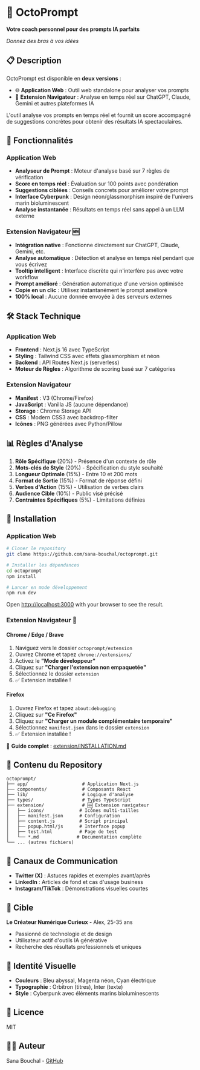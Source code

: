 # 🐙 OctoPrompt

**Votre coach personnel pour des prompts IA parfaits**

*Donnez des bras à vos idées*

## 📋 Description

OctoPrompt est disponible en **deux versions** :
- 🌐 **Application Web** : Outil web standalone pour analyser vos prompts
- 🔌 **Extension Navigateur** : Analyse en temps réel sur ChatGPT, Claude, Gemini et autres plateformes IA

L'outil analyse vos prompts en temps réel et fournit un score accompagné de suggestions concrètes pour obtenir des résultats IA spectaculaires.

## 🎯 Fonctionnalités

### Application Web
- **Analyseur de Prompt** : Moteur d'analyse basé sur 7 règles de vérification
- **Score en temps réel** : Évaluation sur 100 points avec pondération
- **Suggestions ciblées** : Conseils concrets pour améliorer votre prompt
- **Interface Cyberpunk** : Design néon/glassmorphism inspiré de l'univers marin bioluminescent
- **Analyse instantanée** : Résultats en temps réel sans appel à un LLM externe

### Extension Navigateur 🆕
- **Intégration native** : Fonctionne directement sur ChatGPT, Claude, Gemini, etc.
- **Analyse automatique** : Détection et analyse en temps réel pendant que vous écrivez
- **Tooltip intelligent** : Interface discrète qui n'interfère pas avec votre workflow
- **Prompt amélioré** : Génération automatique d'une version optimisée
- **Copie en un clic** : Utilisez instantanément le prompt amélioré
- **100% local** : Aucune donnée envoyée à des serveurs externes

## 🛠️ Stack Technique

### Application Web
- **Frontend** : Next.js 16 avec TypeScript
- **Styling** : Tailwind CSS avec effets glassmorphism et néon
- **Backend** : API Routes Next.js (serverless)
- **Moteur de Règles** : Algorithme de scoring basé sur 7 catégories

### Extension Navigateur
- **Manifest** : V3 (Chrome/Firefox)
- **JavaScript** : Vanilla JS (aucune dépendance)
- **Storage** : Chrome Storage API
- **CSS** : Modern CSS3 avec backdrop-filter
- **Icônes** : PNG générées avec Python/Pillow

## 📊 Règles d'Analyse

1. **Rôle Spécifique** (20%) - Présence d'un contexte de rôle
2. **Mots-clés de Style** (20%) - Spécification du style souhaité
3. **Longueur Optimale** (15%) - Entre 10 et 200 mots
4. **Format de Sortie** (15%) - Format de réponse défini
5. **Verbes d'Action** (15%) - Utilisation de verbes clairs
6. **Audience Cible** (10%) - Public visé précisé
7. **Contraintes Spécifiques** (5%) - Limitations définies

## 🚀 Installation

### Application Web

```bash
# Cloner le repository
git clone https://github.com/sana-bouchal/octoprompt.git

# Installer les dépendances
cd octoprompt
npm install

# Lancer en mode développement
npm run dev
```

Open [http://localhost:3000](http://localhost:3000) with your browser to see the result.

### Extension Navigateur 🔌

#### Chrome / Edge / Brave
1. Naviguez vers le dossier `octoprompt/extension`
2. Ouvrez Chrome et tapez `chrome://extensions/`
3. Activez le **"Mode développeur"**
4. Cliquez sur **"Charger l'extension non empaquetée"**
5. Sélectionnez le dossier `extension`
6. ✅ Extension installée !

#### Firefox
1. Ouvrez Firefox et tapez `about:debugging`
2. Cliquez sur **"Ce Firefox"**
3. Cliquez sur **"Charger un module complémentaire temporaire"**
4. Sélectionnez `manifest.json` dans le dossier `extension`
5. ✅ Extension installée !

📖 **Guide complet** : [extension/INSTALLATION.md](extension/INSTALLATION.md)

## 🎁 Contenu du Repository

```
octoprompt/
├── app/                    # Application Next.js
├── components/             # Composants React
├── lib/                    # Logique d'analyse
├── types/                  # Types TypeScript
├── extension/              # 🆕 Extension navigateur
│   ├── icons/             # Icônes multi-tailles
│   ├── manifest.json      # Configuration
│   ├── content.js         # Script principal
│   ├── popup.html/js      # Interface popup
│   ├── test.html          # Page de test
│   └── *.md              # Documentation complète
└── ... (autres fichiers)
```

## 📱 Canaux de Communication

- **Twitter (X)** : Astuces rapides et exemples avant/après
- **LinkedIn** : Articles de fond et cas d'usage business
- **Instagram/TikTok** : Démonstrations visuelles courtes

## 👥 Cible

**Le Créateur Numérique Curieux** - Alex, 25-35 ans
- Passionné de technologie et de design
- Utilisateur actif d'outils IA générative
- Recherche des résultats professionnels et uniques

## 🎨 Identité Visuelle

- **Couleurs** : Bleu abyssal, Magenta néon, Cyan électrique
- **Typographie** : Orbitron (titres), Inter (texte)
- **Style** : Cyberpunk avec éléments marins bioluminescents

## 📝 Licence

MIT

## 👨‍💻 Auteur

Sana Bouchal - [GitHub](https://github.com/sana-bouchal)
